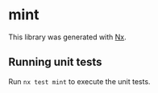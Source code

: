 # mint

This library was generated with [Nx](https://nx.dev).

## Running unit tests

Run `nx test mint` to execute the unit tests.
